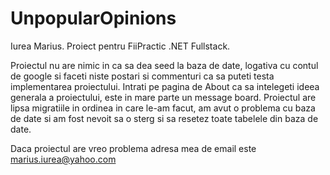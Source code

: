 # UnpopularOpinions
Iurea Marius.
Proiect pentru FiiPractic .NET Fullstack.

Proiectul nu are nimic in ca sa dea seed la baza de date, logativa cu contul de google si faceti niste postari si commenturi ca sa puteti
testa implementarea proiectului. Intrati pe pagina de About ca sa intelegeti ideea generala a proiectului, este in mare parte un message
board. Proiectul are lipsa migratiile in ordinea in care le-am facut, am avut o problema cu baza de date si am fost nevoit sa o sterg
si sa resetez toate tabelele din baza de date.

Daca proiectul are vreo problema adresa mea de email este marius.iurea@yahoo.com
